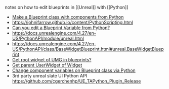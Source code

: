 notes on how to edit blueprints in [[Unreal]] with [[Python]]

- [Make a Blueprint class with components from Python](https://dev.epicgames.com/community/snippets/8zx/unreal-engine-make-a-blueprint-class-with-components-from-python)
- https://johnjfarrow.github.io/content/PythonScripting.html
- [Can you edit a Blueprint Variable from Python?](https://forums.unrealengine.com/t/can-you-edit-a-blueprint-variable-from-python/123147)
- https://docs.unrealengine.com/4.27/en-US/PythonAPI/module/unreal.html
- https://docs.unrealengine.com/4.27/en-US/PythonAPI/class/BaseWidgetBlueprint.html#unreal.BaseWidgetBlueprint
- [Get root widget of UMG in blueprints?](https://forums.unrealengine.com/t/get-root-widget-of-umg-in-blueprints/364290)
- [Get parent UserWidget of Widget](https://forums.unrealengine.com/t/get-parent-userwidget-of-widget/476221)
- [Change component variables on Blueprint class via Python](https://forums.unrealengine.com/t/change-component-variables-on-blueprint-class-via-python/152584)
- 3rd party unreal slate UI Python API https://github.com/cgerchenhp/UE_TAPython_Plugin_Release

